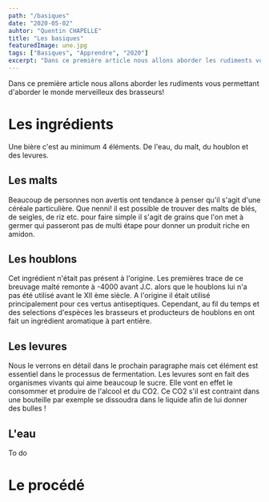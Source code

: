 ```yaml
---
path: "/basiques"
date: "2020-05-02"
auhtor: "Quentin CHAPELLE"
title: "Les basiques"
featuredImage: une.jpg
tags: ["Basiques", "Apprendre", "2020"]
excerpt: "Dans ce première article nous allons aborder les rudiments vous permettant d'aborder le monde merveilleux des brasseurs! "
---
```


Dans ce première article nous allons aborder les rudiments vous permettant d'aborder le monde merveilleux des brasseurs!

# Les ingrédients

Une bière c'est au minimum 4 éléments. De l'eau, du malt, du houblon et des levures.

## Les malts

Beaucoup de personnes non avertis ont tendance à penser qu'il s'agit d'une céréale particulière.
Que nenni! il est possible de trouver des malts de blés, de seigles, de riz etc. pour faire simple il s'agit de grains que l'on met à germer qui passeront pas de multi étape pour donner un produit riche en amidon.

## Les houblons

Cet ingrédient n'était pas présent à l'origine. Les premières trace de ce breuvage malté remonte à -4000 avant J.C. alors que le houblons lui n'a pas été utilisé avant le XII ème siècle.
A l'origine il était utilisé principalement pour ces vertus antiseptiques. Cependant, au fil du temps et des selections d'espèces les brasseurs et producteurs de houblons en ont fait un ingrédient aromatique à part entière.

## Les levures

Nous le verrons en détail dans le prochain paragraphe mais cet élément est essentiel dans le processus de fermentation. Les levures sont en fait des organismes vivants qui aime beaucoup le sucre. Elle vont en effet le consommer et produire de l'alcool et du CO2. Ce CO2 s'il est contraint dans une bouteille par exemple se dissoudra dans le liquide afin de lui donner des bulles !

## L'eau

To do

# Le procédé
